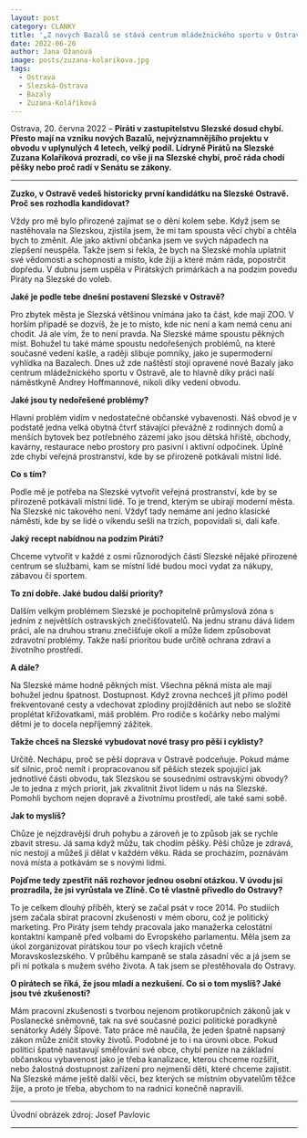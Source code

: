 ```yaml
---
layout: post
category: CLANKY
title: '„Z nových Bazalů se stává centrum mládežnického sportu v Ostravě,” říká lídryně Pirátů na Slezské Zuzana Kolaříková'
date: 2022-06-20
author: Jana Ožanová			
image: posts/zuzana-kolarikova.jpg
tags:				
  - Ostrava			
  - Slezská-Ostrava
  - Bazaly		
  - Zuzana-Koláříková			
---
```


Ostrava, 20. června 2022 – **Piráti v zastupitelstvu Slezské dosud chybí. Přesto mají na vzniku nových Bazalů, nejvýznamnějšího projektu v obvodu v uplynulých 4 letech, velký podíl. Lídryně Pirátů na Slezské Zuzana Kolaříková prozradí, co vše ji na Slezské chybí, proč ráda chodí pěšky nebo proč radí v Senátu se zákony.**

<hr />

**Zuzko, v Ostravě vedeš historicky první kandidátku na Slezské Ostravě. Proč ses rozhodla kandidovat?**

Vždy pro mě bylo přirozené zajímat se o dění kolem sebe. Když jsem se nastěhovala na Slezskou, zjistila jsem, že mi tam spousta věcí chybí a chtěla bych to změnit. Ale jako aktivní občanka jsem ve svých nápadech na zlepšení neuspěla. Takže jsem si řekla, že bych na Slezské mohla uplatnit své vědomosti a schopnosti a místo, kde žiji a které mám ráda, popostrčit dopředu. V dubnu jsem uspěla v Pirátských primárkách a na podzim povedu Piráty na Slezské do voleb.

**Jaké je podle tebe dnešní postavení Slezské v Ostravě?**

Pro zbytek města je Slezská většinou vnímána jako ta část, kde mají ZOO. V horším případě se dozvíš, že je to místo, kde nic není a kam nemá cenu ani chodit. Já ale vím, že to není pravda. Na Slezské máme spoustu pěkných míst. Bohužel tu také máme spoustu nedořešených problémů, na které současné vedení kašle, a raději slibuje pomníky, jako je supermoderní vyhlídka na Bazalech. Dnes už zde naštěstí stojí opravené nové Bazaly jako centrum mládežnického sportu v Ostravě, ale to hlavně díky práci naší náměstkyně Andrey Hoffmannové, nikoli díky vedení obvodu.

**Jaké jsou ty nedořešené problémy?**

Hlavní problém vidím v nedostatečné občanské vybavenosti. Náš obvod je v podstatě jedna velká obytná čtvrť stávající převážně z rodinných domů a menších bytovek bez potřebného zázemí jako jsou dětská hřiště, obchody, kavárny, restaurace nebo prostory pro pasivní i aktivní odpočinek. Úplně zde chybí veřejná prostranství, kde by se přirozeně potkávali místní lidé. 

**Co s tím?**

Podle mě je potřeba na Slezské vytvořit veřejná prostranství, kde by se přirozeně potkávali místní lidé. To je trend, kterým se ubírají moderní města. Na Slezské nic takového není. Vždyť tady nemáme ani jedno klasické náměstí, kde by se lidé o víkendu sešli na trzích, popovídali si, dali kafe.

**Jaký recept nabídnou na podzim Piráti?**

Chceme vytvořit v každé z osmi různorodých částí Slezské nějaké přirozené centrum se službami, kam se místní lidé budou moci vydat za nákupy, zábavou či sportem.

**To zní dobře. Jaké budou další priority?**

Dalším velkým problémem Slezské je pochopitelně průmyslová zóna s jedním z největších ostravských znečišťovatelů. Na jednu stranu dává lidem práci, ale na druhou stranu znečišťuje okolí a může lidem způsobovat zdravotní problémy. Takže naší prioritou bude určitě ochrana zdraví a životního prostředí.

**A dále?**

Na Slezské máme hodně pěkných míst. Všechna pěkná místa ale mají bohužel jednu špatnost. Dostupnost. Když zrovna nechceš jít přímo podél frekventované cesty a vdechovat zplodiny projížděních aut nebo se složitě proplétat křižovatkami, máš problém. Pro rodiče s kočárky nebo malými dětmi je to docela nepříjemný zážitek.

**Takže chceš na Slezské vybudovat nové trasy pro pěší i cyklisty?**

Určitě. Nechápu, proč se pěší doprava v Ostravě podceňuje. Pokud máme síť silnic, proč nemít i propracovanou síť pěších stezek spojující jak jednotlivé části obvodu, tak Slezskou se sousedními ostravskými obvody? Je to jedna z mých priorit, jak zkvalitnit život lidem u nás na Slezské. Pomohli bychom nejen dopravě a životnímu prostředí, ale také sami sobě.

**Jak to myslíš?**

Chůze je nejzdravější druh pohybu a zároveň je to způsob jak se rychle zbavit stresu. Já sama když můžu, tak chodím pěšky. Pěší chůze je zdravá, nic nestojí a můžeš ji dělat v každém věku. Ráda se procházím, poznávám nová místa a potkávám se s novými lidmi.

**Pojďme tedy zpestřit náš rozhovor jednou osobní otázkou. V úvodu jsi prozradila, že jsi vyrůstala ve Zlíně. Co tě vlastně přivedlo do Ostravy?**

To je celkem dlouhý příběh, který se začal psát v roce 2014. Po studiích jsem začala sbírat pracovní zkušenosti v mém oboru, což je politický marketing. Pro Piráty jsem tehdy pracovala jako manažerka celostátní kontaktní kampaně před volbami do Evropského parlamentu. Měla jsem za úkol zorganizovat pirátskou tour po všech krajích včetně Moravskoslezského. V průběhu kampaně se stala zásadní věc a já jsem se při ní potkala s mužem svého života. A tak jsem se přestěhovala do Ostravy.  

**O pirátech se říká, že jsou mladí a nezkušení. Co si o tom myslíš? Jaké jsou tvé zkušenosti?**

Mám pracovní zkušenosti s tvorbou nejenom protikorupčních zákonů jak v Poslanecké sněmovně, tak na své současné pozici politické poradkyně senátorky Adély Šípové. Tato práce mě naučila, že jeden špatně napsaný zákon může zničit stovky životů. Podobné je to i na úrovni obce. Pokud politici špatně nastavují směřování své obce, chybí peníze na základní občanskou vybavenost jako je třeba kanalizace, kterou chceme rozšířit, nebo žalostná dostupnost zařízení pro nejmenší děti, které chceme zajistit. Na Slezské máme ještě další věci, bez kterých se místním obyvatelům těžce žije, a proto je třeba, abychom to na radnici konečně napravili.

---

Úvodní obrázek zdroj: Josef Pavlovic

- - -

